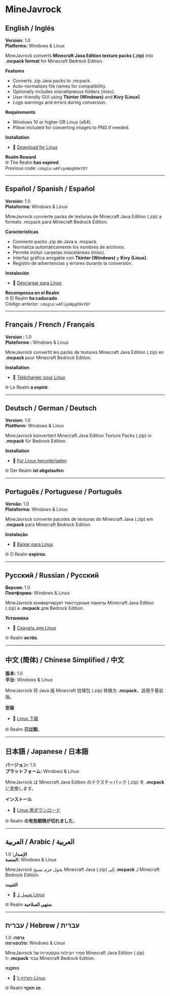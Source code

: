 # MineJavrock

## English / Inglés

**Version:** 1.0  
**Platforms:** Windows & Linux  

MineJavrock converts **Minecraft Java Edition texture packs (.zip)** into **.mcpack format** for Minecraft Bedrock Edition.  

**Features**  
- Converts .zip Java packs to .mcpack.  
- Auto-normalizes file names for compatibility.  
- Optionally includes miscellaneous folders (misc).  
- User-friendly GUI using **Tkinter (Windows)** and **Kivy (Linux)**.  
- Logs warnings and errors during conversion.  

**Requirements**  
- Windows 10 or higher OR Linux (x64).  
- Pillow included for converting images to PNG if needed.  

**Installation**  
- 🐧 [Download for Linux](https://tinyurl.com/ydu88c6x)  

**Realm Reward**  
🌐 The Realm **has expired**.  
Previous code: `cdogio:wAFiguWpgb9xYQY`  

---

## Español / Spanish / Español

**Versión:** 1.0  
**Plataforma:** Windows & Linux  

MineJavrock convierte packs de texturas de Minecraft Java Edition (.zip) a formato .mcpack para Minecraft Bedrock Edition.  

**Características**  
- Convierte packs .zip de Java a .mcpack.  
- Normaliza automáticamente los nombres de archivos.  
- Permite incluir carpetas misceláneas (misc).  
- Interfaz gráfica amigable con **Tkinter (Windows)** y **Kivy (Linux)**.  
- Registro de advertencias y errores durante la conversión.  

**Instalación**  
- 🐧 [Descargar para Linux](https://tinyurl.com/ydu88c6x)  

**Recompensa en el Realm**  
🌐 El Realm **ha caducado**.  
Código anterior: `cdogio:wAFiguWpgb9xYQY`  

---

## Français / French / Français

**Version :** 1.0  
**Plateforme :** Windows & Linux  

MineJavrock convertit les packs de textures Minecraft Java Edition (.zip) en **.mcpack** pour Minecraft Bedrock Edition.  

**Installation**  
- 🐧 [Télécharger pour Linux](https://tinyurl.com/ydu88c6x)  

🌐 Le Realm **a expiré**.  

---

## Deutsch / German / Deutsch

**Version:** 1.0  
**Plattform:** Windows & Linux  

MineJavrock konvertiert Minecraft Java Edition Texture Packs (.zip) in **.mcpack** für Bedrock Edition.  

**Installation**  
- 🐧 [Für Linux herunterladen](https://tinyurl.com/ydu88c6x)  

🌐 Der Realm **ist abgelaufen**.  

---

## Português / Portuguese / Português

**Versão:** 1.0  
**Plataforma:** Windows & Linux  

MineJavrock converte pacotes de texturas do Minecraft Java (.zip) em **.mcpack** para Minecraft Bedrock Edition.  

**Instalação**  
- 🐧 [Baixar para Linux](https://tinyurl.com/ydu88c6x)  

🌐 O Realm **expirou**.  

---

## Русский / Russian / Русский

**Версия:** 1.0  
**Платформа:** Windows & Linux  

MineJavrock конвертирует текстурные пакеты Minecraft Java Edition (.zip) в **.mcpack** для Bedrock Edition.  

**Установка**  
- 🐧 [Скачать для Linux](https://tinyurl.com/ydu88c6x)  

🌐 Realm **истёк**.  

---

## 中文 (简体) / Chinese Simplified / 中文

**版本:** 1.0  
**平台:** Windows & Linux  

MineJavrock 将 Java 版 Minecraft 纹理包 (.zip) 转换为 **.mcpack**，适用于基岩版。  

**安装**  
- 🐧 [Linux 下载](https://tinyurl.com/ydu88c6x)  

🌐 Realm **已过期**。  

---

## 日本語 / Japanese / 日本語

**バージョン:** 1.0  
**プラットフォーム:** Windows & Linux  

MineJavrock は Minecraft Java Edition のテクスチャパック (.zip) を **.mcpack** に変換します。  

**インストール**  
- 🐧 [Linux 用ダウンロード](https://tinyurl.com/ydu88c6x)  

🌐 Realm **の有効期限が切れました**。  

---

## العربية / Arabic / العربية

**الإصدار:** 1.0  
**المنصة:** Windows & Linux  

MineJavrock يحول حزم نسيج Minecraft Java (.zip) إلى **.mcpack** لـ Minecraft Bedrock Edition.  

**التثبيت**  
- 🐧 [تحميل لـ Linux](https://tinyurl.com/ydu88c6x)  

🌐 Realm **منتهي الصلاحية**.  

---

## עברית / Hebrew / עברית

**גרסה:** 1.0  
**פלטפורמה:** Windows & Linux  

MineJavrock ממיר חבילות טקסטורות של Minecraft Java Edition (.zip) ל-**.mcpack** עבור Minecraft Bedrock Edition.  

**התקנה**  
- 🐧 [הורדה ל-Linux](https://tinyurl.com/ydu88c6x)  

🌐 Realm **פג תוקף**.  
